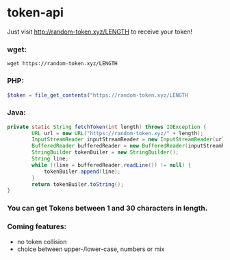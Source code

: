 # token-api

Just visit http://random-token.xyz/LENGTH to receive your token!

### wget: ###
`wget https://random-token.xyz/LENGTH`
### PHP: ###
``` php
$token = file_get_contents("https://random-token.xyz/LENGTH
```
### Java: ###
``` java
private static String fetchToken(int length) throws IOException {
        URL url = new URL("https://random-token.xyz/" + length);
        InputStreamReader inputStreamReader = new InputStreamReader(url.openStream());
        BufferedReader bufferedReader = new BufferedReader(inputStreamReader);
        StringBuilder tokenBuiler = new StringBuilder();
        String line;
        while ((line = bufferedReader.readLine()) != null) {
            tokenBuiler.append(line);
        }
        return tokenBuiler.toString();
}
```

### You can get Tokens between 1 and 30 characters in length. ###




### Coming features: ###
  - no token collision
  - choice between upper-/lower-case, numbers or mix
